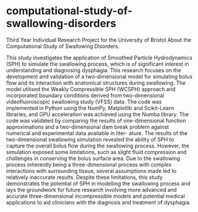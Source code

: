 # computational-study-of-swallowing-disorders
Third Year Individual Research Project for the University of Bristol About the Computational Study of Swallowing Disorders.

This study investigates the application of Smoothed Particle Hydrodynamics (SPH) to simulate the swallowing process, which is of significant interest in understanding and diagnosing dysphagia. 
This research focuses on the development and validation of a two-dimensional model for simulating bolus flow and its interaction with anatomical structures during swallowing. 
The model utilised the Weakly Compressible SPH (WCSPH) approach and incorporated boundary conditions derived from two-dimensional videofluoroscopic swallowing study (VFSS) data. 
The code was implemented in Python using the NumPy, Matplotlib and Scikit-Learn libraries, and GPU acceleration was achieved using the Numba library. 
The code was validated by comparing the results of one-dimensional function approximations and a two-dimensional dam break problem against numerical and experimental data available in liter- ature. 
The results of the two-dimensional swallowing simulation revealed the ability of SPH to capture the overall bolus flow during the swallowing process. However, the simulation exposed some limitations, such as slight fluid compression and challenges in conserving the bolus surface area. 
Due to the swallowing process inherently being a three-dimensional process with complex interactions with surrounding tissue, several assumptions made led to relatively inaccurate results. 
Despite these limitations, this study demonstrates the potential of SPH in modelling the swallowing process and lays the groundwork for future research involving more advanced and accurate three-dimensional incompressible models and potential medical applications to aid clinicians with the diagnosis and treatment of dysphagia.

